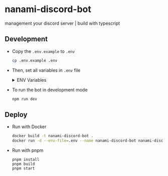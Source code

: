 # nanami-discord-bot
 management your discord server | build with typescript
## Development

- Copy the `.env.example` to `.env`

  ```bash
  cp .env.example .env
  ```

- Then, set all variables in `.env` file

  <details>
    <summary>ENV Variables</summary>

  - `BOT_TOKEN` Discord bot token
  - `GUILD_ID` Discord server ID
  - `MOD_CHANNEL_ID` Discord channel ID for bot to report moderation actions
  - `DATABASE_URL` Prisma database URL, you can use SQLite for development, set it to `file:./dev.db`
  </details>

- To run the bot in development mode

  ```bash
  npm run dev
  ```

## Deploy

- Run with Docker
  ```bash
  docker build -t nanami-discord-bot .
  docker run -d --env-file=.env --name nanami-discord-bot nanami-discord-bot
  ```
- Run with pnpm
  ```
  pnpm install
  pnpm build
  pnpm start
  ```